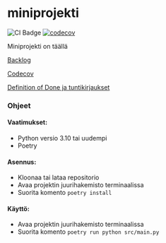 # miniprojekti

![CI Badge](https://github.com/sevonj/miniprojekti/.github/workflows/main.yml?branch=main)
[![codecov](https://codecov.io/gh/sevonj/miniprojekti/graph/badge.svg?token=YENFDFJKT2)](https://codecov.io/gh/sevonj/miniprojekti)


Miniprojekti on täällä


[Backlog](https://tree.taiga.io/project/sevonj-miniprojekti/)

[Codecov](https://app.codecov.io/gh/sevonj/miniprojekti)

[Definition of Done ja tuntikirjaukset](https://tree.taiga.io/project/sevonj-miniprojekti/wiki/home)

### Ohjeet
#### Vaatimukset:
- Python versio 3.10 tai uudempi
- Poetry

#### Asennus:
- Kloonaa tai lataa repositorio
- Avaa projektin juurihakemisto terminaalissa
- Suorita komento `poetry install`

#### Käyttö:
- Avaa projektin juurihakemisto terminaalissa
- Suorita komento `poetry run python src/main.py`
